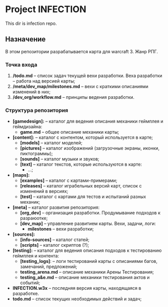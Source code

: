 # Project INFECTION

This dir is infection repo.

## Назначение
В этом репозитории разрабатывается карта для warcraft 3. Жанр РПГ.

### Точка входа

1. **/todo.md** &ndash; список задач текущей вехи разработки. Веха разработки &ndash; работа над версией карты;
2. **/meta/dev_map/milestones.md** &ndash; вехи с краткими описаниями изменений в них;
3. **/dev_org/workflow.md** &ndash; принципы ведения разработки.

### Структура репозитория
* **[gamedesign]:**  &ndash; каталог для ведения описания механики геймплея и геймдизайна:
   * **game.md** &ndash; общее описание механики карты;
* **[content]:**  &ndash; каталог с контентом, который используется в карте;
   * **[models]**  &ndash; каталог моделей;
   * **[pictures]** &ndash; каталог изображений (загрузочные экраны, иконки, пиктограммы);
   * **[sounds]** &ndash; каталог музыки и звуков;
   * **[text]** &ndash; каталог текстов, которые используются в карте:
      * ...;
* **[maps]:**
   * **[examples]** &ndash; каталог с картами-примерами;
   * **[releases]**  &ndash; каталог играбельных версий карт, список с изменений в версиях;
   * **[test]** &ndash; каталог с картами для тестов и испытаний разных механик;
* **[meta]** &ndash; каталог развития репозитория:
   * **[org_dev]** &ndash; организация разработки. Продумывание подходов к разраюотке;
   * **[dev_map]** &ndash; управление развитием карты. Вехи, задачи, логи:
      * **milestones** &ndash; вехи разработки;
* **[sources]:**
   * **[info-sources]**  &ndash; каталог статей;
   * **[scripts]** &ndash; каталог скриптов (?);
* **[testing]:**  &ndash; каталог для ведения описания подходов к тестированию геймплея и контента:
   * **[testing_logs]**:  &ndash; логи тестирований карты с описаниями багов, замечаний, предложений;
   * **testing_arena.md** &ndash; описание механики Арены Тестирования;
   * **testing_a&e.md** &ndash; описание механики тестирования актов и событий;
* **INFECTION.w3x** &ndash; последняя версия карты, находящаяся в разработке.
*  **todo.md** &ndash; список текущих необходимых действий и задач;